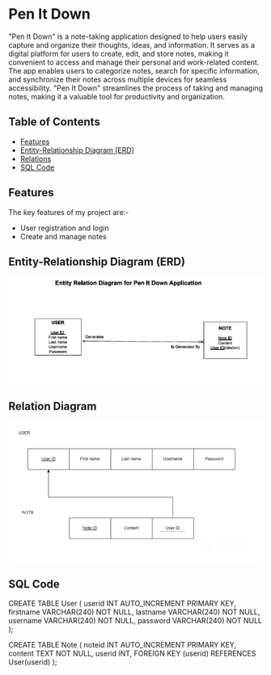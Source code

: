 # Pen It Down

"Pen It Down" is a note-taking application designed to help users easily capture and organize their thoughts, ideas, and information. It serves as a digital platform for users to create, edit, and store notes, making it convenient to access and manage their personal and work-related content. The app enables users to categorize notes, search for specific information, and synchronize their notes across multiple devices for seamless accessibility. "Pen It Down" streamlines the process of taking and managing notes, making it a valuable tool for productivity and organization.

## Table of Contents

- [Features](#features)
- [Entity-Relationship Diagram (ERD)](#entity-relationship-diagram-erd)
- [Relations](#relations)
- [SQL Code](#sql)

## Features

The key features of my project are:-
- User registration and login
- Create and manage notes


## Entity-Relationship Diagram (ERD)
![ERD](https://github.com/Akanchibail/Web_Project/blob/main/ERD.PNG)

## Relation Diagram
![ERD](https://github.com/Akanchibail/Web_Project/blob/main/Relation.PNG)

## SQL Code
CREATE TABLE User (
    userid INT AUTO_INCREMENT PRIMARY KEY,
    firstname VARCHAR(240) NOT NULL,
    lastname VARCHAR(240) NOT NULL,
    username VARCHAR(240) NOT NULL,
    password VARCHAR(240) NOT NULL
);


CREATE TABLE Note (
    noteid INT AUTO_INCREMENT PRIMARY KEY,
    content TEXT NOT NULL,
    userid INT,
    FOREIGN KEY (userid) REFERENCES User(userid)
);





